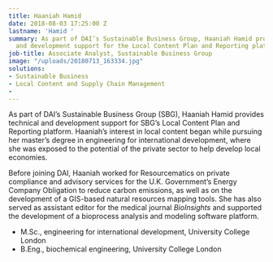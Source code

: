 ```yaml
---
title: Haaniah Hamid
date: 2018-08-03 17:25:00 Z
lastname: 'Hamid '
summary: As part of DAI’s Sustainable Business Group, Haaniah Hamid provides technical
  and development support for the Local Content Plan and Reporting platform.
job-title: Associate Analyst, Sustainable Business Group
image: "/uploads/20180713_163334.jpg"
solutions:
- Sustainable Business
- Local Content and Supply Chain Management
- 
---
```


As part of DAI’s Sustainable Business Group (SBG), Haaniah Hamid provides technical and development support for SBG’s Local Content Plan and Reporting platform. Haaniah’s interest in local content began while pursuing her master’s degree in engineering for international development, where she was exposed to the potential of the private sector to help develop local economies.

Before joining DAI, Haaniah worked for Resourcematics on private compliance and advisory services for the U.K. Government’s Energy Company Obligation to reduce carbon emissions, as well as on the development of a GIS-based natural resources mapping tools. She has also served as assistant editor for the medical journal *BioInsights* and supported the development of a bioprocess analysis and modeling software platform.

* M.Sc., engineering for international development, University College London
* B.Eng., biochemical engineering, University College London